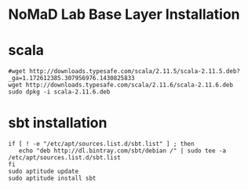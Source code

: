 # NoMaD Lab Base Layer Installation


# scala

    #wget http://downloads.typesafe.com/scala/2.11.5/scala-2.11.5.deb?_ga=1.172612385.307956976.1430825833
    wget http://downloads.typesafe.com/scala/2.11.6/scala-2.11.6.deb
    sudo dpkg -i scala-2.11.6.deb

# sbt installation

    if [ ! -e "/etc/apt/sources.list.d/sbt.list" ] ; then
       echo "deb http://dl.bintray.com/sbt/debian /" | sudo tee -a /etc/apt/sources.list.d/sbt.list
    fi
    sudo aptitude update
    sudo aptitude install sbt
